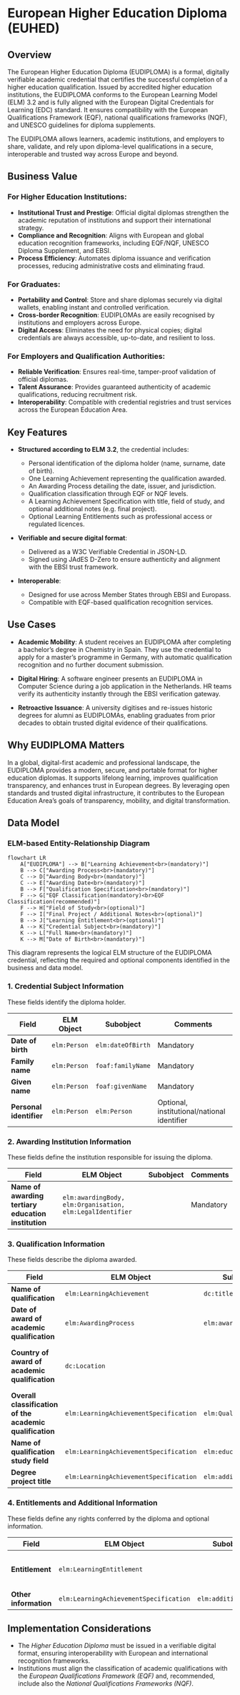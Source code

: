 # European Higher Education Diploma (EUHED)

## Overview

The European Higher Education Diploma (EUDIPLOMA) is a formal, digitally verifiable academic credential that certifies the successful completion of a higher education qualification. Issued by accredited higher education institutions, the EUDIPLOMA conforms to the European Learning Model (ELM) 3.2 and is fully aligned with the European Digital Credentials for Learning (EDC) standard. It ensures compatibility with the European Qualifications Framework (EQF), national qualifications frameworks (NQF), and UNESCO guidelines for diploma supplements.

The EUDIPLOMA allows learners, academic institutions, and employers to share, validate, and rely upon diploma-level qualifications in a secure, interoperable and trusted way across Europe and beyond.

## Business Value

### For Higher Education Institutions:

* **Institutional Trust and Prestige**: Official digital diplomas strengthen the academic reputation of institutions and support their international strategy.
* **Compliance and Recognition**: Aligns with European and global education recognition frameworks, including EQF/NQF, UNESCO Diploma Supplement, and EBSI.
* **Process Efficiency**: Automates diploma issuance and verification processes, reducing administrative costs and eliminating fraud.

### For Graduates:

* **Portability and Control**: Store and share diplomas securely via digital wallets, enabling instant and controlled verification.
* **Cross-border Recognition**: EUDIPLOMAs are easily recognised by institutions and employers across Europe.
* **Digital Access**: Eliminates the need for physical copies; digital credentials are always accessible, up-to-date, and resilient to loss.

### For Employers and Qualification Authorities:

* **Reliable Verification**: Ensures real-time, tamper-proof validation of official diplomas.
* **Talent Assurance**: Provides guaranteed authenticity of academic qualifications, reducing recruitment risk.
* **Interoperability**: Compatible with credential registries and trust services across the European Education Area.

## Key Features

* **Structured according to ELM 3.2**, the credential includes:

  * Personal identification of the diploma holder (name, surname, date of birth).
  * One Learning Achievement representing the qualification awarded.
  * An Awarding Process detailing the date, issuer, and jurisdiction.
  * Qualification classification through EQF or NQF levels.
  * A Learning Achievement Specification with title, field of study, and optional additional notes (e.g. final project).
  * Optional Learning Entitlements such as professional access or regulated licences.

* **Verifiable and secure digital format**:

  * Delivered as a W3C Verifiable Credential in JSON-LD.
  * Signed using JAdES D-Zero to ensure authenticity and alignment with the EBSI trust framework.

* **Interoperable**:

  * Designed for use across Member States through EBSI and Europass.
  * Compatible with EQF-based qualification recognition services.

## Use Cases

* **Academic Mobility**:
  A student receives an EUDIPLOMA after completing a bachelor’s degree in Chemistry in Spain. They use the credential to apply for a master’s programme in Germany, with automatic qualification recognition and no further document submission.

* **Digital Hiring**:
  A software engineer presents an EUDIPLOMA in Computer Science during a job application in the Netherlands. HR teams verify its authenticity instantly through the EBSI verification gateway.

* **Retroactive Issuance**:
  A university digitises and re-issues historic degrees for alumni as EUDIPLOMAs, enabling graduates from prior decades to obtain trusted digital evidence of their qualifications.

## Why EUDIPLOMA Matters

In a global, digital-first academic and professional landscape, the EUDIPLOMA provides a modern, secure, and portable format for higher education diplomas. It supports lifelong learning, improves qualification transparency, and enhances trust in European degrees. By leveraging open standards and trusted digital infrastructure, it contributes to the European Education Area’s goals of transparency, mobility, and digital transformation.



## **Data Model**

### ELM-based Entity-Relationship Diagram

```mermaid
flowchart LR
    A["EUDIPLOMA"] --> B["Learning Achievement<br>(mandatory)"]
    B --> C["Awarding Process<br>(mandatory)"]
    C --> D["Awarding Body<br>(mandatory)"]
    C --> E["Awarding Date<br>(mandatory)"]
    B --> F["Qualification Specification<br>(mandatory)"]
    F --> G["EQF Classification(mandatory)<br>EQF Classification(recommended)"]
    F --> H["Field of Study<br>(optional)"]
    F --> I["Final Project / Additional Notes<br>(optional)"]
    B --> J["Learning Entitlement<br>(optional)"]
    A --> K["Credential Subject<br>(mandatory)"]
    K --> L["Full Name<br>(mandatory)"]
    K --> M["Date of Birth<br>(mandatory)"]
```

This diagram represents the logical ELM structure of the EUDIPLOMA credential, reflecting the required and optional components identified in the business and data model.



### **1. Credential Subject Information**
These fields identify the diploma holder.

| **Field**               | **ELM Object** | **Subobject**          | **Comments** |
|-------------------------|---------------|------------------------|-------------|
| **Date of birth**       | `elm:Person`  | `elm:dateOfBirth`      | Mandatory |
| **Family name**         | `elm:Person`  | `foaf:familyName`      | Mandatory |
| **Given name**         | `elm:Person`  | `foaf:givenName`      | Mandatory |
| **Personal identifier** | `elm:Person`  | `elm:Person`          | Optional, institutional/national identifier |


### **2. Awarding Institution Information**
These fields define the institution responsible for issuing the diploma.

| **Field**                                        | **ELM Object**                                   | **Subobject** | **Comments** |
|--------------------------------------------------|-------------------------------------------------|-------------|-------------|
| **Name of awarding tertiary education institution** | `elm:awardingBody, elm:Organisation, elm:LegalIdentifier` |  | Mandatory |



### **3. Qualification Information**
These fields describe the diploma awarded.

| **Field**                                       | **ELM Object**                         | **Subobject**       | **Comments** |
|-------------------------------------------------|----------------------------------------|-------------------|-------------|
| **Name of qualification**                       | `elm:LearningAchievement`             | `dc:title`        | Mandatory |
| **Date of award of academic qualification**     | `elm:AwardingProcess`                 | `elm:awardingDate`| Mandatory |
| **Country of award of academic qualification**  | `dc:Location`                         |                   | Optional, defined according to EC/Europass/UNESCO guidelines for Diploma Supplement |
| **Overall classification of the academic qualification** | `elm:LearningAchievementSpecification` | `elm:Qualification` | Mandatory, aligned with EQF/NQF |
| **Name of qualification study field**           | `elm:LearningAchievementSpecification` | `elm:educationSubject` | Optional |
| **Degree project title**                        | `elm:LearningAchievementSpecification` | `elm:additionalNote` | Optional |



### **4. Entitlements and Additional Information**
These fields define any rights conferred by the diploma and optional information.

| **Field**             | **ELM Object**               | **Subobject**         | **Comments** |
|-----------------------|----------------------------|----------------------|-------------|
| **Entitlement**       | `elm:LearningEntitlement`  |                      | Optional (e.g., nursing qualification) |
| **Other information** | `elm:LearningAchievementSpecification` | `elm:additionalNote` | Optional |



## **Implementation Considerations**
- The *Higher Education Diploma* must be issued in a verifiable digital format, ensuring interoperability with European and international recognition frameworks.
- Institutions must align the classification of academic qualifications with the *European Qualifications Framework (EQF)* and, recommended, include also the *National Qualifications Frameworks (NQF)*.


